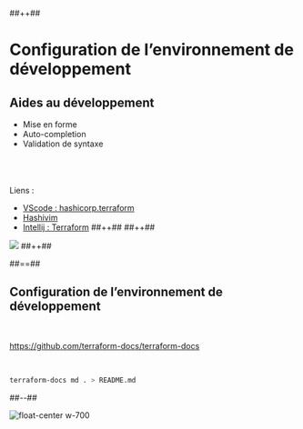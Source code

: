 <!-- .slide: class="tc-multiple-columns" -->

##++##

# Configuration de l’environnement de développement

## Aides au développement

- Mise en forme
- Auto-completion
- Validation de syntaxe

<br><br><br>
Liens :

- [VScode : hashicorp.terraform](https://marketplace.visualstudio.com/items?itemName=hashicorp.terraform)
- [Hashivim](https://github.com/hashivim/vim-terraform)
- [Intellij : Terraform](https://plugins.jetbrains.com/plugin/7808-hashicorp-terraform--hcl-language-support)
##++##
##++##

<img src="./assets/images/ide.png">
##++##

##==##


<!--.slide: class="two-column"-->

## Configuration de l’environnement de développement

<br>

<https://github.com/terraform-docs/terraform-docs>

<br>

```bash
terraform-docs md . > README.md
```

<!-- .element: class="consolas" -->

##--##

![](./assets/images/g418fd663c2_0_746.png 'float-center w-700')
